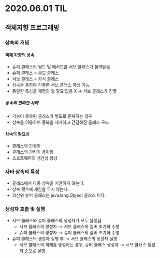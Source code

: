 # 2020.06.01 TIL  

## 객체지향 프로그래밍  

### 상속의 개념  
#### 객체 지향의 상속  

- 슈퍼 클래스의 필드 및 메서드를 서브 클래스가 물려받음  
- 슈퍼 클래스 = 부모 클래스  
- 서브 클래스 = 자식 클래스  
- 상속을 통하여 간결한 서브 클래스 작성 가능  
- 동일한 특성을 재정의 할 필요 없음 X -> 서브 클래스가 간결  

##### 상속의 편리한 사례  
- 기능이 중복된 클래스가 별도로 존재하는 경우  
- 상속을 이용하여 중복을 제거하고 간결해진 클래스 구조  

#### 상속의 필요성  
- 클래스의 간결화  
- 클래스의 관리가 용이함  
- 소프트웨어의 생산성 향상  

### 자바 상속의 특징  
- 클래스에서 다중 상속을 지원하지 않는다.  
- 상속 횟수에 제한을 두지 않는다.  
- 최상위 슈퍼 클래스는 java.lang.Object 클래스 이다.  

### 생성자 호출 및 실행  
- 서브 클래스와 슈퍼 클래스의 생성자가 모두 실행됨  
    - 서브 클래스의 생성자 -> 서브 클래스의 멤버 초기화 수행  
    - 슈퍼 클래스의 생성자 -> 슈퍼 클래스의 멤버 초기화 수행  
- 슈퍼 클래스의 생성자 실행 후 -> 서브 클래스의 생성자 실행  
    - 서브 클래스의 객체를 생성하는 경우, 슈퍼 클래스 생성자 -> 서브 클래스 생성자 순으로 실행  

